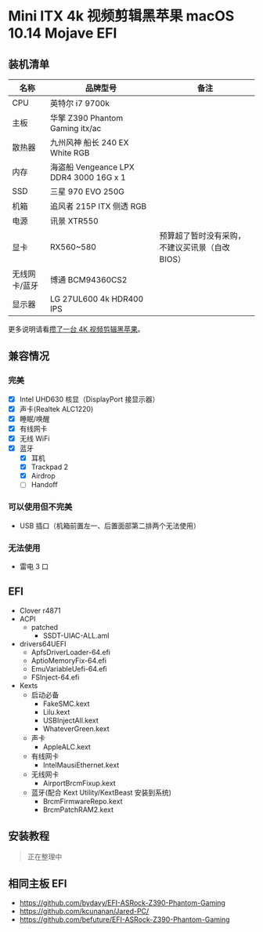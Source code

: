 # Mini ITX 4k 视频剪辑黑苹果 macOS 10.14 Mojave EFI

## 装机清单

| 名称 | 品牌型号 | 备注 |
| --- | --- | --- |
| CPU | 英特尔 i7 9700k |  |
| 主板 | 华擎 Z390 Phantom Gaming itx/ac |  |
| 散热器 | 九州风神 船长 240 EX White RGB |  |
| 内存 | 海盗船 Vengeance LPX DDR4 3000 16G x 1 |  |
| SSD | 三星 970 EVO 250G |  |
| 机箱 | 追风者 215P ITX 侧透 RGB |  |
| 电源 | 讯景 XTR550 |  |
| 显卡 | RX560\~580 | 预算超了暂时没有采购，不建议买讯景（自改 BIOS） |
| 无线网卡/蓝牙 | 博通 BCM94360CS2 | |
| 显示器 | LG 27UL600 4k HDR400 IPS | |

更多说明请看[攒了一台 4K 视频剪辑黑苹果](http://icyleaf.com/2019/01/itx-coffee-lake-hackintosh-build-for-4k-video-editing/)。

## 兼容情况

### 完美

- [x] Intel UHD630 核显（DisplayPort 接显示器）
- [x] 声卡(Realtek ALC1220)
- [x] 睡眠/唤醒
- [x] 有线网卡
- [x] 无线 WiFi
- [x] 蓝牙
    - [x] 耳机
    - [x] Trackpad 2
    - [x] Airdrop
    - [ ] Handoff

### 可以使用但不完美

- USB 插口（机箱前置左一、后置面部第二排两个无法使用）

### 无法使用

- 雷电 3 口

## EFI

- Clover r4871
- ACPI
    - patched
        - SSDT-UIAC-ALL.aml
- drivers64UEFI
    - ApfsDriverLoader-64.efi
    - AptioMemoryFix-64.efi
    - EmuVariableUefi-64.efi
    - FSInject-64.efi
- Kexts
    - 启动必备
        - FakeSMC.kext
        - Lilu.kext
        - USBInjectAll.kext
        - WhateverGreen.kext
    - 声卡
        - AppleALC.kext
    - 有线网卡
        - IntelMausiEthernet.kext
    - 无线网卡
        - AirportBrcmFixup.kext
    - 蓝牙(配合 Kext Utility/KextBeast 安装到系统)
        - BrcmFirmwareRepo.kext
        - BrcmPatchRAM2.kext

## 安装教程

> 正在整理中

## 相同主板 EFI

- https://github.com/bydavy/EFI-ASRock-Z390-Phantom-Gaming
- https://github.com/kcunanan/Jared-PC/
- https://github.com/befuture/EFI-ASRock-Z390-Phantom-Gaming
